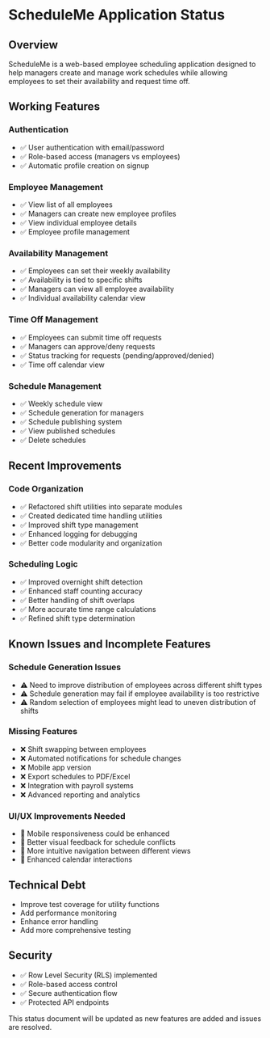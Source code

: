 # ScheduleMe Application Status

## Overview
ScheduleMe is a web-based employee scheduling application designed to help managers create and manage work schedules while allowing employees to set their availability and request time off.

## Working Features

### Authentication
- ✅ User authentication with email/password
- ✅ Role-based access (managers vs employees)
- ✅ Automatic profile creation on signup

### Employee Management
- ✅ View list of all employees
- ✅ Managers can create new employee profiles
- ✅ View individual employee details
- ✅ Employee profile management

### Availability Management
- ✅ Employees can set their weekly availability
- ✅ Availability is tied to specific shifts
- ✅ Managers can view all employee availability
- ✅ Individual availability calendar view

### Time Off Management
- ✅ Employees can submit time off requests
- ✅ Managers can approve/deny requests
- ✅ Status tracking for requests (pending/approved/denied)
- ✅ Time off calendar view

### Schedule Management
- ✅ Weekly schedule view
- ✅ Schedule generation for managers
- ✅ Schedule publishing system
- ✅ View published schedules
- ✅ Delete schedules

## Recent Improvements

### Code Organization
- ✅ Refactored shift utilities into separate modules
- ✅ Created dedicated time handling utilities
- ✅ Improved shift type management
- ✅ Enhanced logging for debugging
- ✅ Better code modularity and organization

### Scheduling Logic
- ✅ Improved overnight shift detection
- ✅ Enhanced staff counting accuracy
- ✅ Better handling of shift overlaps
- ✅ More accurate time range calculations
- ✅ Refined shift type determination

## Known Issues and Incomplete Features

### Schedule Generation Issues
- ⚠️ Need to improve distribution of employees across different shift types
- ⚠️ Schedule generation may fail if employee availability is too restrictive
- ⚠️ Random selection of employees might lead to uneven distribution of shifts

### Missing Features
- ❌ Shift swapping between employees
- ❌ Automated notifications for schedule changes
- ❌ Mobile app version
- ❌ Export schedules to PDF/Excel
- ❌ Integration with payroll systems
- ❌ Advanced reporting and analytics

### UI/UX Improvements Needed
- 📝 Mobile responsiveness could be enhanced
- 📝 Better visual feedback for schedule conflicts
- 📝 More intuitive navigation between different views
- 📝 Enhanced calendar interactions

## Technical Debt
- Improve test coverage for utility functions
- Add performance monitoring
- Enhance error handling
- Add more comprehensive testing

## Security
- ✅ Row Level Security (RLS) implemented
- ✅ Role-based access control
- ✅ Secure authentication flow
- ✅ Protected API endpoints

This status document will be updated as new features are added and issues are resolved.